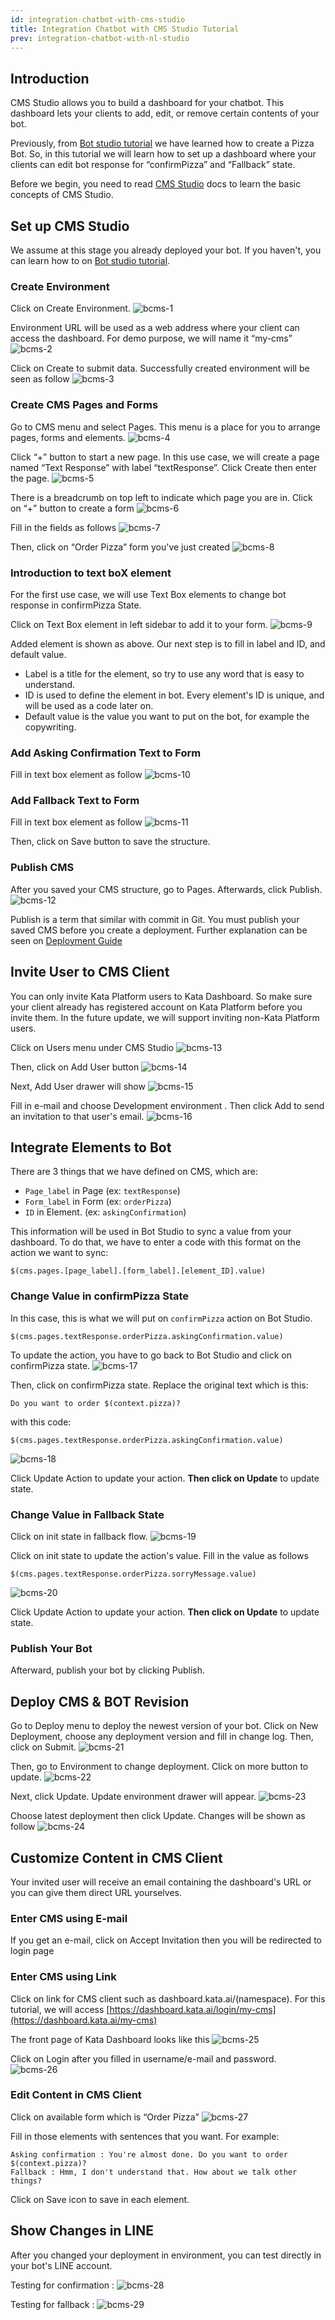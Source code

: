 ```yaml
---
id: integration-chatbot-with-cms-studio
title: Integration Chatbot with CMS Studio Tutorial
prev: integration-chatbot-with-nl-studio
---
```


## Introduction

CMS Studio allows you to build a dashboard for your chatbot. This dashboard lets your clients to add, edit, or remove certain contents of your bot.

Previously, from [Bot studio tutorial](/tutorial/bot-studio/) we have learned how to create a Pizza Bot. So, in this tutorial we will learn how to set up a dashboard where your clients can edit bot response for “confirmPizza” and “Fallback” state.

Before we begin, you need to read [CMS Studio](/cms-studio/about/) docs to learn the basic concepts of CMS Studio.

## Set up CMS Studio

We assume at this stage you already deployed your bot. If you haven't, you can learn how to on [Bot studio tutorial](/tutorial/bot-studio/).

### Create Environment

Click on Create Environment.
![bcms-1](./images/bot-cms/bcms-1.png)

Environment URL will be used as a web address where your client can access the dashboard. For demo purpose, we will name it “my-cms”
![bcms-2](./images/bot-cms/bcms-2.png)

Click on Create to submit data. Successfully created environment will be seen as follow
![bcms-3](./images/bot-cms/bcms-3.png)

### Create CMS Pages and Forms

Go to CMS menu and select Pages. This menu is a place for you to arrange pages, forms and elements.
![bcms-4](./images/bot-cms/bcms-4.png)

Click “+” button to start a new page. In this use case, we will create a page named “Text Response” with label “textResponse”. Click Create then enter the page.
![bcms-5](./images/bot-cms/bcms-5.png)

There is a breadcrumb on top left to indicate which page you are in. Click on “+” button to create a form
![bcms-6](./images/bot-cms/bcms-6.png)

Fill in the fields as follows
![bcms-7](./images/bot-cms/bcms-7.png)

Then, click on “Order Pizza” form you've just created
![bcms-8](./images/bot-cms/bcms-8.png)

### Introduction to text boX element

For the first use case, we will use Text Box elements to change bot response in confirmPizza State.

Click on Text Box element in left sidebar to add it to your form.
![bcms-9](./images/bot-cms/bcms-9.png)

Added element is shown as above. Our next step is to fill in label and ID, and default value.

- Label is a title for the element, so try to use any word that is easy to understand.
- ID is used to define the element in bot. Every element's ID is unique, and will be used as a code later on.
- Default value is the value you want to put on the bot, for example the copywriting.

### Add Asking Confirmation Text to Form

Fill in text box element as follow
![bcms-10](./images/bot-cms/bcms-10.png)

### Add Fallback Text to Form

Fill in text box element as follow
![bcms-11](./images/bot-cms/bcms-11.png)

Then, click on Save button to save the structure.

### Publish CMS

After you saved your CMS structure, go to Pages. Afterwards, click Publish.
![bcms-12](./images/bot-cms/bcms-12.png)

Publish is a term that similar with commit in Git. You must publish your saved CMS before you create a deployment. Further explanation can be seen on [Deployment Guide](./deployment-guide/introduction/)

## Invite User to CMS Client

You can only invite Kata Platform users to Kata Dashboard. So make sure your client already has registered account on Kata Platform before you invite them. In the future update, we will support inviting non-Kata Platform users.

Click on Users menu under CMS Studio
![bcms-13](./images/bot-cms/bcms-13.png)

Then, click on Add User button
![bcms-14](./images/bot-cms/bcms-14.png)

Next, Add User drawer will show
![bcms-15](./images/bot-cms/bcms-15.png)

Fill in e-mail and choose Development environment . Then click Add to send an invitation to that user's email.
![bcms-16](./images/bot-cms/bcms-16.png)

## Integrate Elements to Bot

There are 3 things that we have defined on CMS, which are:

- `Page_label` in Page (ex: `textResponse`)
- `Form_label` in Form (ex: `orderPizza`)
- `ID` in Element. (ex: `askingConfirmation`)

This information will be used in Bot Studio to sync a value from your dashboard. To do that, we have to enter a code with this format on the action we want to sync:

```
$(cms.pages.[page_label].[form_label].[element_ID].value)
```

### Change Value in confirmPizza State

In this case, this is what we will put on `confirmPizza` action on Bot Studio.

```
$(cms.pages.textResponse.orderPizza.askingConfirmation.value)
```

To update the action, you have to go back to Bot Studio and click on confirmPizza state.
![bcms-17](./images/bot-cms/bcms-17.png)

Then, click on confirmPizza state. Replace the original text which is this:

```
Do you want to order $(context.pizza)?
```

with this code:

```
$(cms.pages.textResponse.orderPizza.askingConfirmation.value)
```

![bcms-18](./images/bot-cms/bcms-18.png)

Click Update Action to update your action. **Then click on Update** to update state.

### Change Value in Fallback State

Click on init state in fallback flow.
![bcms-19](./images/bot-cms/bcms-19.png)

Click on init state to update the action's value. Fill in the value as follows

```
$(cms.pages.textResponse.orderPizza.sorryMessage.value)
```

![bcms-20](./images/bot-cms/bcms-20.png)

Click Update Action to update your action. **Then click on Update** to update state.

### Publish Your Bot

Afterward, publish your bot by clicking Publish.

## Deploy CMS & BOT Revision

Go to Deploy menu to deploy the newest version of your bot. Click on New Deployment, choose any deployment version and fill in change log. Then, click on Submit.
![bcms-21](./images/bot-cms/bcms-21.png)

Then, go to Environment to change deployment. Click on more button to update.
![bcms-22](./images/bot-cms/bcms-22.png)

Next, click Update. Update environment drawer will appear.
![bcms-23](./images/bot-cms/bcms-23.png)

Choose latest deployment then click Update. Changes will be shown as follow
![bcms-24](./images/bot-cms/bcms-24.png)

## Customize Content in CMS Client

Your invited user will receive an email containing the dashboard's URL or you can give them direct URL yourselves.

### Enter CMS using E-mail

If you get an e-mail, click on Accept Invitation then you will be redirected to login page

### Enter CMS using Link

Click on link for CMS client such as dashboard.kata.ai/(namespace). For this tutorial, we will access [https://dashboard.kata.ai/login/my-cms](https://dashboard.kata.ai/my-cms)

The front page of Kata Dashboard looks like this
![bcms-25](./images/bot-cms/bcms-25.png)

Click on Login after you filled in username/e-mail and password.
![bcms-26](./images/bot-cms/bcms-26.png)

### Edit Content in CMS Client

Click on available form which is “Order Pizza”
![bcms-27](./images/bot-cms/bcms-27.png)

Fill in those elements with sentences that you want. For example:

```
Asking confirmation : You're almost done. Do you want to order $(context.pizza)?
Fallback : Hmm, I don't understand that. How about we talk other things?

```

Click on Save icon to save in each element.

## Show Changes in LINE

After you changed your deployment in environment, you can test directly in your bot's LINE account.

Testing for confirmation :
![bcms-28](./images/bot-cms/bcms-28.png)

Testing for fallback :
![bcms-29](./images/bot-cms/bcms-29.png)

